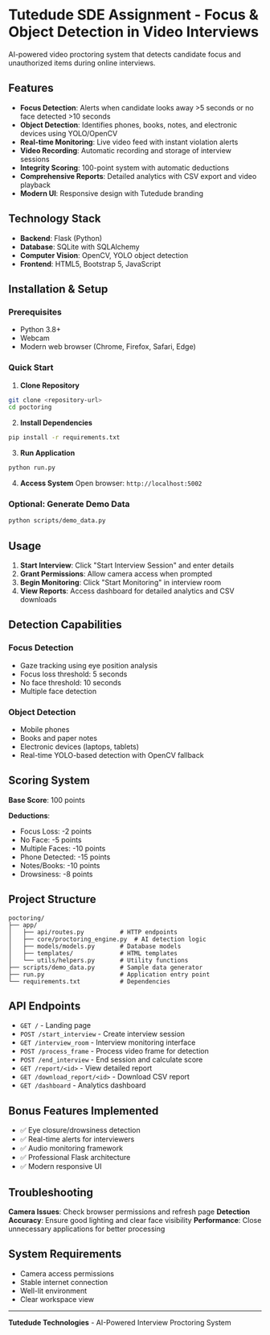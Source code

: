 # Tutedude SDE Assignment - Focus & Object Detection in Video Interviews

AI-powered video proctoring system that detects candidate focus and unauthorized items during online interviews.

## Features

- **Focus Detection**: Alerts when candidate looks away >5 seconds or no face detected >10 seconds
- **Object Detection**: Identifies phones, books, notes, and electronic devices using YOLO/OpenCV
- **Real-time Monitoring**: Live video feed with instant violation alerts
- **Video Recording**: Automatic recording and storage of interview sessions
- **Integrity Scoring**: 100-point system with automatic deductions
- **Comprehensive Reports**: Detailed analytics with CSV export and video playback
- **Modern UI**: Responsive design with Tutedude branding

## Technology Stack

- **Backend**: Flask (Python)
- **Database**: SQLite with SQLAlchemy
- **Computer Vision**: OpenCV, YOLO object detection
- **Frontend**: HTML5, Bootstrap 5, JavaScript

## Installation & Setup

### Prerequisites
- Python 3.8+
- Webcam
- Modern web browser (Chrome, Firefox, Safari, Edge)

### Quick Start

1. **Clone Repository**
```bash
git clone <repository-url>
cd poctoring
```

2. **Install Dependencies**
```bash
pip install -r requirements.txt
```

3. **Run Application**
```bash
python run.py
```

4. **Access System**
Open browser: `http://localhost:5002`

### Optional: Generate Demo Data
```bash
python scripts/demo_data.py
```

## Usage

1. **Start Interview**: Click "Start Interview Session" and enter details
2. **Grant Permissions**: Allow camera access when prompted
3. **Begin Monitoring**: Click "Start Monitoring" in interview room
4. **View Reports**: Access dashboard for detailed analytics and CSV downloads

## Detection Capabilities

### Focus Detection
- Gaze tracking using eye position analysis
- Focus loss threshold: 5 seconds
- No face threshold: 10 seconds
- Multiple face detection

### Object Detection
- Mobile phones
- Books and paper notes
- Electronic devices (laptops, tablets)
- Real-time YOLO-based detection with OpenCV fallback

## Scoring System

**Base Score**: 100 points

**Deductions**:
- Focus Loss: -2 points
- No Face: -5 points
- Multiple Faces: -10 points
- Phone Detected: -15 points
- Notes/Books: -10 points
- Drowsiness: -8 points

## Project Structure

```
poctoring/
├── app/
│   ├── api/routes.py          # HTTP endpoints
│   ├── core/proctoring_engine.py  # AI detection logic
│   ├── models/models.py       # Database models
│   ├── templates/             # HTML templates
│   └── utils/helpers.py       # Utility functions
├── scripts/demo_data.py       # Sample data generator
├── run.py                     # Application entry point
└── requirements.txt           # Dependencies
```

## API Endpoints

- `GET /` - Landing page
- `POST /start_interview` - Create interview session
- `GET /interview_room` - Interview monitoring interface
- `POST /process_frame` - Process video frame for detection
- `POST /end_interview` - End session and calculate score
- `GET /report/<id>` - View detailed report
- `GET /download_report/<id>` - Download CSV report
- `GET /dashboard` - Analytics dashboard

## Bonus Features Implemented

- ✅ Eye closure/drowsiness detection
- ✅ Real-time alerts for interviewers
- ✅ Audio monitoring framework
- ✅ Professional Flask architecture
- ✅ Modern responsive UI

## Troubleshooting

**Camera Issues**: Check browser permissions and refresh page
**Detection Accuracy**: Ensure good lighting and clear face visibility
**Performance**: Close unnecessary applications for better processing

## System Requirements

- Camera access permissions
- Stable internet connection
- Well-lit environment
- Clear workspace view

---

**Tutedude Technologies** - AI-Powered Interview Proctoring System